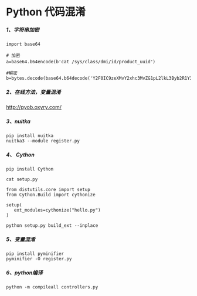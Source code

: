 # Python 代码混淆

##### 1、字符串加密
```
import base64

# 加密
a=base64.b64encode(b'cat /sys/class/dmi/id/product_uuid'）

#解密
b=bytes.decode(base64.b64decode('Y2F0IC9zeXMvY2xhc3MvZG1pL2lkL3Byb2R1Y3RfdXVpZA=='))
```
##### 2、在线方法，变量混淆
http://pyob.oxyry.com/

##### 3、nuitka
```
pip install nuitka
nuitka3 --module register.py
```
##### 4、 Cython
```
pip install Cython

cat setup.py 

from distutils.core import setup
from Cython.Build import cythonize

setup(
   ext_modules=cythonize("hello.py")
)

python setup.py build_ext --inplace
```
##### 5、变量混淆
```
pip install pyminifier
pyminifier -O register.py
```
##### 6、python编译
```
python -m compileall controllers.py
```